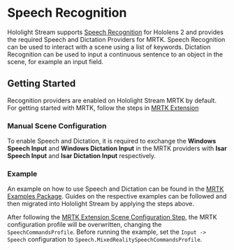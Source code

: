 # Speech Recognition

Hololight Stream supports [Speech Recognition](https://learn.microsoft.com/en-us/windows/mixed-reality/mrtk-unity/mrtk2/features/input/speech?view=mrtkunity-2022-05) for Hololens 2 and provides the required Speech and Dictation Providers for MRTK. Speech Recognition can be used to interact with a scene using a list of keywords. Dictation Recognition can be used to input a continuous sentence to an object in the scene, for example an input field.

## Getting Started

Recognition providers are enabled on Hololight Stream MRTK by default. For getting started with MRTK, follow the steps in [MRTK Extension](mrtk_extension.md)

### Manual Scene Configuration

To enable Speech and Dictation, it is required to exchange the **Windows Speech Input** and **Windows Dictation Input** in the MRTK providers with **Isar Speech Input** and **Isar Dictation Input** respectively.

### Example

An example on how to use Speech and Dictation can be found in the [MRTK Examples Package](https://learn.microsoft.com/en-us/windows/mixed-reality/mrtk-unity/mrtk2/features/input/speech?view=mrtkunity-2022-05#example-scene). Guides on the respective examples can be followed and then migrated into Hololight Stream by applying the steps above.

After following the [MRTK Extension Scene Configuration Step](mrtk_extension.md#scene-configuration), the MRTK configuration profile will be overwritten, changing the `SpeechCommandsProfile`. Before running the example, set the `Input -> Speech` configuration to `Speech.MixedRealitySpeechCommandsProfile`.
